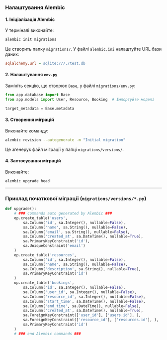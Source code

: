 
### **Налаштування Alembic**

#### **1. Ініціалізація Alembic**

У терміналі виконайте:

```bash
alembic init migrations
```

Це створить папку `migrations/`. У файлі `alembic.ini` налаштуйте URL бази даних:

```ini
sqlalchemy.url = sqlite:///./test.db
```

#### **2. Налаштування `env.py`**

Замініть секцію, що створює `Base`, у файлі `migrations/env.py`:

```python
from app.database import Base
from app.models import User, Resource, Booking  # Імпортуйте моделі

target_metadata = Base.metadata
```

#### **3. Створення міграцій**

Виконайте команду:

```bash
alembic revision --autogenerate -m "Initial migration"
```

Це згенерує файл міграції у папці `migrations/versions/`.

#### **4. Застосування міграцій**

Виконайте:

```bash
alembic upgrade head
```

---

### **Приклад початкової міграції (`migrations/versions/*.py`)**

```python
def upgrade():
    # ### commands auto generated by Alembic ###
    op.create_table('users',
        sa.Column('id', sa.Integer(), nullable=False),
        sa.Column('name', sa.String(), nullable=False),
        sa.Column('email', sa.String(), nullable=False),
        sa.Column('created_at', sa.DateTime(), nullable=True),
        sa.PrimaryKeyConstraint('id'),
        sa.UniqueConstraint('email')
    )
    op.create_table('resources',
        sa.Column('id', sa.Integer(), nullable=False),
        sa.Column('name', sa.String(), nullable=False),
        sa.Column('description', sa.String(), nullable=True),
        sa.PrimaryKeyConstraint('id')
    )
    op.create_table('bookings',
        sa.Column('id', sa.Integer(), nullable=False),
        sa.Column('user_id', sa.Integer(), nullable=False),
        sa.Column('resource_id', sa.Integer(), nullable=False),
        sa.Column('start_time', sa.DateTime(), nullable=False),
        sa.Column('end_time', sa.DateTime(), nullable=False),
        sa.Column('created_at', sa.DateTime(), nullable=True),
        sa.ForeignKeyConstraint(['user_id'], ['users.id'], ),
        sa.ForeignKeyConstraint(['resource_id'], ['resources.id'], ),
        sa.PrimaryKeyConstraint('id')
    )
    # ### end Alembic commands ###
```
